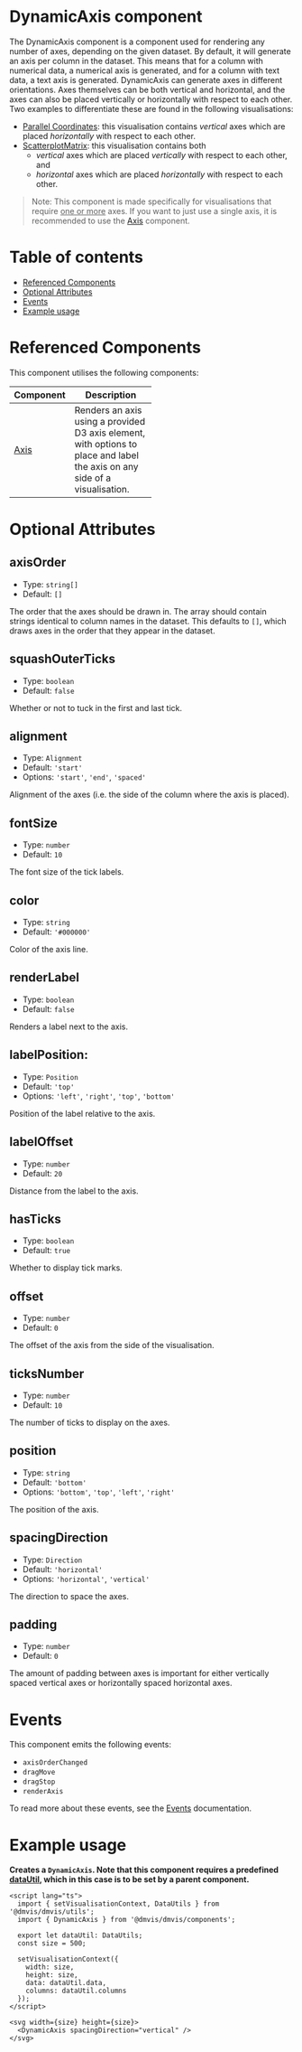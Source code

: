 # DynamicAxis component

The DynamicAxis component is a component used for rendering any number of axes, depending on the given dataset.
By default, it will generate an axis per column in the dataset. This means that for a column with numerical data,
a numerical axis is generated, and for a column with text data, a text axis is generated.
DynamicAxis can generate axes in different orientations. Axes themselves can be both vertical and horizontal, and
the axes can also be placed vertically or horizontally with respect to each other. Two examples to differentiate these
are found in the following visualisations:

- [Parallel Coordinates](../visualisations/ParallelCoordinates.md): this visualisation contains _vertical_ axes which are placed _horizontally_ with respect to each other.
- [ScatterplotMatrix](../visualisations/ScatterplotMatrix.md): this visualisation contains both
  - _vertical_ axes which are placed _vertically_ with respect to each other, and
  - _horizontal_ axes which are placed _horizontally_ with respect to each other.

> Note: This component is made specifically for visualisations that require <u>one or more</u> axes. If you want to just use a single axis, it is recommended to use the [Axis](../components/Axis.md) component.

# Table of contents

- [Referenced Components](#referenced-components)
- [Optional Attributes](#optional-attributes)
- [Events](#events)
- [Example usage](#example-usage)

# Referenced Components

This component utilises the following components:

<table style="width: 50%">
  <thead>
    <tr>
      <th style="width: 20%;">Component</th>
      <th style="width: 80%;">Description</th>
    </tr>
  </thead>
  <tbody>
    <tr>
      <td><a href="#/components/Axis.md">Axis</a></td>
      <td>Renders an axis using a provided D3 axis element, with options to place and label the axis on any side of a visualisation.</td>
    </tr>
  </tbody>
</table>

# Optional Attributes

## axisOrder

- Type: `string[]`
- Default: `[]`

The order that the axes should be drawn in. The array should contain strings identical to column names in the dataset. This defaults to `[]`, which draws axes in the order that they appear in the dataset.

## squashOuterTicks

- Type: `boolean`
- Default: `false`

Whether or not to tuck in the first and last tick.

## alignment

- Type: `Alignment`
- Default: `'start'`
- Options: `'start'`, `'end'`, `'spaced'`

Alignment of the axes (i.e. the side of the column where the axis is placed).

## fontSize

- Type: `number`
- Default: `10`

The font size of the tick labels.

## color

- Type: `string`
- Default: `'#000000'`

Color of the axis line.

## renderLabel

- Type: `boolean`
- Default: `false`

Renders a label next to the axis.

## labelPosition:

- Type: `Position`
- Default: `'top'`
- Options: `'left'`, `'right'`, `'top'`, `'bottom'`

Position of the label relative to the axis.

## labelOffset

- Type: `number`
- Default: `20`

Distance from the label to the axis.

## hasTicks

- Type: `boolean`
- Default: `true`

Whether to display tick marks.

## offset

- Type: `number`
- Default: `0`

The offset of the axis from the side of the visualisation.

## ticksNumber

- Type: `number`
- Default: `10`

The number of ticks to display on the axes.

## position

- Type: `string`
- Default: `'bottom'`
- Options: `'bottom'`, `'top'`, `'left'`, `'right'`

The position of the axis.

## spacingDirection

- Type: `Direction`
- Default: `'horizontal'`
- Options: `'horizontal'`, `'vertical'`

The direction to space the axes.

## padding

- Type: `number`
- Default: `0`

The amount of padding between axes is important for either vertically spaced vertical axes or horizontally spaced horizontal axes.

# Events

This component emits the following events:

- `axisOrderChanged`
- `dragMove`
- `dragStop`
- `renderAxis`

To read more about these events, see the [Events](../utils/Events.md) documentation.

# Example usage

<b>Creates a `DynamicAxis`. Note that this component requires a predefined [dataUtil](../utils/DataUtils), which in this case is to be set by a parent component.</b>

```svelte
<script lang="ts">
  import { setVisualisationContext, DataUtils } from '@dmvis/dmvis/utils';
  import { DynamicAxis } from '@dmvis/dmvis/components';

  export let dataUtil: DataUtils;
  const size = 500;

  setVisualisationContext({
    width: size,
    height: size,
    data: dataUtil.data,
    columns: dataUtil.columns
  });
</script>

<svg width={size} height={size}>
  <DynamicAxis spacingDirection="vertical" />
</svg>
```
